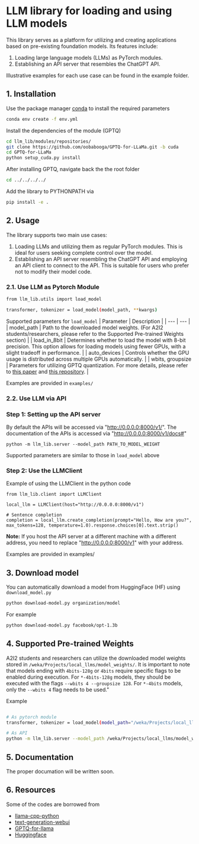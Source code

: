 # LLM library for loading and using LLM models
This library serves as a platform for utilizing and creating applications based on pre-existing foundation models. Its features include:    
1. Loading large language models (LLMs) as PyTorch modules.
2. Establishing an API server that resembles the ChatGPT API.

Illustrative examples for each use case can be found in the example folder.
## 1. Installation

Use the package manager [conda](https://conda.io/projects/conda/en/latest/index.html) to install the required parameters

```bash
conda env create -f env.yml
```

Install the dependencies of the module (GPTQ)
```bash
cd llm_lib/modules/repositories/
git clone https://github.com/oobabooga/GPTQ-for-LLaMa.git -b cuda
cd GPTQ-for-LLaMa
python setup_cuda.py install
```

After installing GPTQ, navigate back the the root folder 
```bash
cd ../../../../
```

Add the library to PYTHONPATH via
```bash
pip install -e .
```

## 2. Usage
The library supports two main use cases:
1. Loading LLMs and utilizing them as regular PyTorch modules. This is ideal for users seeking complete control over the model.
2. Establishing an API server resembling the ChatGPT API and employing an API client to connect to the API. This is suitable for users who prefer not to modify their model code. 

### 2.1. Use LLM as Pytorch Module
```bash
from llm_lib.utils import load_model

transformer, tokenizer = load_model(model_path, **kwargs)
```

Supported parameters for `load_model`
| Parameter | Description |
| --- | --- |
| model_path | Path to the downloaded model weights. (For A2I2 students/researchers, please refer to the Supported Pre-trained Weights section) |
| load_in_8bit | Determines whether to load the model with 8-bit precision. This option allows for loading models using fewer GPUs, with a slight tradeoff in performance. |
| auto_devices | Controls whether the GPU usage is distributed across multiple GPUs automatically. |
| wbits, groupsize | Parameters for utilizing GPTQ quantization. For more details, please refer to [this paper](https://arxiv.org/abs/2210.17323) and [this repository](https://github.com/qwopqwop200/GPTQ-for-LLaMa). |

Examples are provided in `examples/`

### 2.2. Use LLM via API

### Step 1: Setting up the API server
By default the APIs will be accessed via "http://0.0.0.0:8000/v1/". The documentation of the APIs is accessed via "http://0.0.0.0:8000/v1/docs#"

```
python -m llm_lib.server --model_path PATH_TO_MODEL_WEIGHT
```

Supported parameters are similar to those in `load_model` above


### Step 2: Use the LLMClient
Example of using the LLMClient in the python code

```
from llm_lib.client import LLMClient

local_llm = LLMClient(host="http://0.0.0.0:8000/v1")

# Sentence completion
completion = local_llm.create_completion(prompt="Hello, How are you?", max_tokens=128, temperature=1.0).response.choices[0].text.strip()
```

**Note:** If you host the API server at a different machine with a different address, you need to replace "http://0.0.0.0:8000/v1" with your address.

Examples are provided in examples/

## 3. Download model
You can automatically download a model from HuggingFace (HF) using `download_model.py`
```bash
python download-model.py organization/model
```

For example
```bash
python download-model.py facebook/opt-1.3b
```

## 4. Supported Pre-trained Weights
A2I2 students and researchers can utilize the downloaded model weights stored in `/weka/Projects/local_llms/model_weights/`. It is important to note that models ending with `4bits-128g` or `4bits` require specific flags to be enabled during execution.
For `*-4bits-128g` models, they should be executed with the flags `--wbits 4 --groupsize 128`.
For `*-4bits` models, only the `--wbits 4` flag needs to be used."

Example
```bash

# As pytorch module
transformer, tokenizer = load_model(model_path="/weka/Projects/local_llms/model_weights/TheBloke_vicuna-13B-1.1-GPTQ-4bit-128g/", wbits=4, groupsize=128)

# As API
python -m llm_lib.server --model_path /weka/Projects/local_llms/model_weights/TheBloke_vicuna-13B-1.1-GPTQ-4bit-128g/ --wbits 4 --groupsize 128
```

## 5. Documentation
The proper documation will be written soon.

## 6. Resources
Some of the codes are borrowed from
- [llama-cpp-python](https://github.com/abetlen/llama-cpp-python)
- [text-generation-webui](https://github.com/oobabooga/text-generation-webui)
- [GPTQ-for-llama](https://github.com/qwopqwop200/GPTQ-for-LLaMa)
- [Huggingface](https://huggingface.co/docs/transformers/v4.29.1/en/model_doc/llama#transformers.LlamaForCausalLM)

